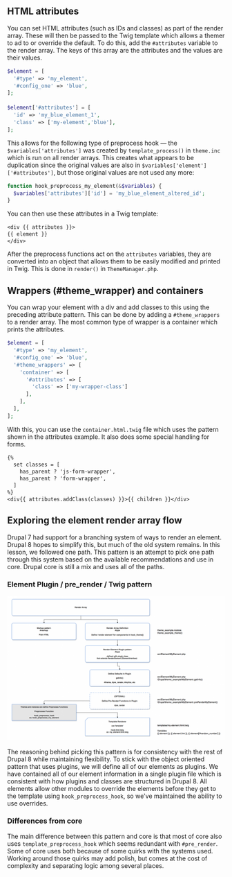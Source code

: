 <!--
{
"name" : "drupal-8-advanced-render-array-patterns",
"version" : "0.0.1",
"title" : "Lesson 9.4 - Advanced render array patterns",
"description" : "Advanced render array patterns",
"freshnessDate" : 2015-12-11,
"homepage" : "https://docs.acquia.com/articles/drupal-8-advanced-render-array-patterns",
"canonicalSource" : "https://docs.acquia.com/articles/drupal-8-advanced-render-array-patterns",
"license" : "CC BY-SA"
}
-->

## HTML attributes

You can set HTML attributes (such as IDs and classes) as part of the render array. These will then be passed to the Twig template which allows a themer to ad to or override the default. To do this, add the `#attributes` variable to the render array. The keys of this array are the attributes and the values are their values.

```php
$element = [
  '#type' => 'my_element',
  '#config_one' => 'blue',
];

$element['#attributes'] = [
  'id' => 'my_blue_element_1',
  'class' => ['my-element','blue'],
];
```

This allows for the following type of preprocess hook — the `$variables['attributes']` was created by `template_process()` in `theme.inc` which is run on all render arrays. This creates what appears to be duplication since the original values are also in `$variables['element']['#attributes']`, but those original values are not used any more:

```php
function hook_preprocess_my_element(&$variables) {
  $variables['attributes']['id'] = 'my_blue_element_altered_id';
}
```

You can then use these attributes in a Twig template:

```
<div {{ attributes }}>
{{ element }}
</div>
```

After the preprocess functions act on the `attributes` variables, they are converted into an object that allows them to be easily modified and printed in Twig. This is done in `render()` in `ThemeManager.php`.

<!-- @task, "text" : "Make sure you have understood how to add HTML attributes to your custom elements." -->

<!-- @section -->

## Wrappers (#theme_wrapper) and containers

You can wrap your element with a div and add classes to this using the preceding attribute pattern. This can be done by adding a `#theme_wrappers` to a render array. The most common type of wrapper is a container which prints the attributes.

```php
$element = [
  '#type' => 'my_element',
  '#config_one' => 'blue',
  '#theme_wrappers' => [
    'container' => [
      '#attributes' => [
        'class' => ['my-wrapper-class']
      ],
    ],
  ],
];
```

With this, you can use the `container.html.twig` file which uses the pattern shown in the attributes example. It also does some special handling for forms.

```
{%
  set classes = [
    has_parent ? 'js-form-wrapper',
    has_parent ? 'form-wrapper',
  ]
%}
<div{{ attributes.addClass(classes) }}>{{ children }}</div>
```

<!-- @task, "text" : "Make sure you have understood how to add classy wrappers around your elements." -->

<!-- @section -->

## Exploring the element render array flow

Drupal 7 had support for a branching system of ways to render an element. Drupal 8 hopes to simplify this, but much of the old system remains. In this lesson, we followed one path. This pattern is an attempt to pick one path through this system based on the available recommendations and use in core. Drupal core is still a mix and uses all of the paths.

### Element Plugin / pre_render / Twig pattern

[![d8RecommendedRenderPath.png](https://raw.githubusercontent.com/outlearn-content/acquia/master/assets/d8RecommendedRenderPath.png)](https://raw.githubusercontent.com/outlearn-content/acquia/master/assets/d8RecommendedRenderPath.png)

The reasoning behind picking this pattern is for consistency with the rest of Drupal 8 while maintaining flexibility. To stick with the object oriented pattern that uses plugins, we will define all of our elements as plugins. We have contained all of our element information in a single plugin file which is consistent with how plugins and classes are structured in Drupal 8\. All elements allow other modules to override the elements before they get to the template using `hook_preprocess_hook`, so we've maintained the ability to use overrides.

### Differences from core

The main difference between this pattern and core is that most of core also uses `template_preprocess_hook` which seems redundant with `#pre_render`. Some of core uses both because of some quirks with the systems used. Working around those quirks may add polish, but comes at the cost of complexity and separating logic among several places.

<!-- @task, "text" : "Make sure you have understood the element render array flow and the differences from core." -->
